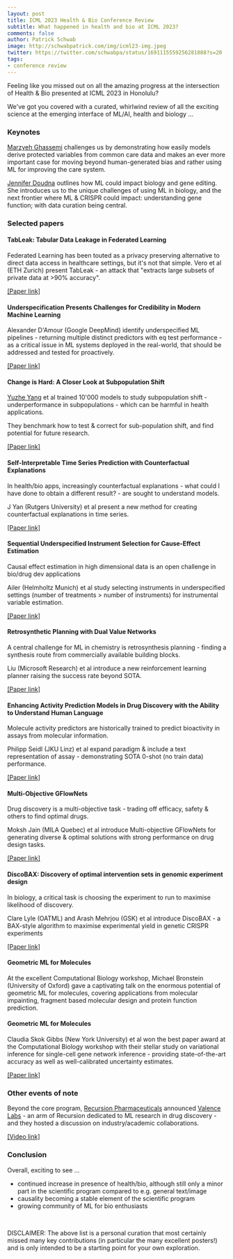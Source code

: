 ```yaml
---
layout: post
title: ICML 2023 Health & Bio Conference Review
subtitle: What happened in health and bio at ICML 2023?
comments: false
author: Patrick Schwab
image: http://schwabpatrick.com/img/icml23-img.jpeg
twitter: https://twitter.com/schwabpa/status/1691115559256281088?s=20
tags:
- conference review
---
```

Feeling like you missed out on all the amazing progress at the intersection of Health & Bio presented at ICML 2023 in Honolulu?

We've got you covered with a curated, whirlwind review of all the exciting science at the emerging interface of ML/AI, health and biology ...

<h3>Keynotes</h3>

<a href="https://healthyml.org/">Marzyeh Ghassemi</a> challenges us by demonstrating how easily models derive protected variables from common care data and makes an ever more important case for moving beyond human-generated bias and rather using ML for improving the care system.

<div class="gallery">
<galleryitem src="http://schwabpatrick.com/img/icml2023/mg1.jpeg"></galleryitem> 
<galleryitem src="http://schwabpatrick.com/img/icml2023/mg2.jpeg"></galleryitem>
<galleryitem src="http://schwabpatrick.com/img/icml2023/mg3.jpeg"></galleryitem>
<galleryitem src="http://schwabpatrick.com/img/icml2023/mg4.jpeg"></galleryitem>
</div>

<a href="https://vcresearch.berkeley.edu/faculty/jennifer-doudna">Jennifer Doudna</a> outlines how ML could impact biology and gene editing. She introduces us to the unique challenges of using ML in biology, and the next frontier where ML & CRISPR could impact: understanding gene function; with data curation being central.

<div class="gallery">
<galleryitem src="http://schwabpatrick.com/img/icml2023/jd1.jpeg"></galleryitem> 
<galleryitem src="http://schwabpatrick.com/img/icml2023/jd2.jpeg"></galleryitem>
<galleryitem src="http://schwabpatrick.com/img/icml2023/jd3.jpeg"></galleryitem>
<galleryitem src="http://schwabpatrick.com/img/icml2023/jd4.jpeg"></galleryitem>
</div>

<h3>Selected papers</h3>

<h4>TabLeak: Tabular Data Leakage in Federated Learning</h4>

Federated Learning has been touted as a privacy preserving alternative to direct data access in healthcare settings, but it's not that simple.
Vero et al (ETH Zurich) present TabLeak - an attack that "extracts large subsets of private data at >90% accuracy".

<a href="https://proceedings.mlr.press/v202/vero23a.html">[Paper link]</a>

<div class="gallery">
<galleryitem src="http://schwabpatrick.com/img/icml2023/fl1.jpeg"></galleryitem> 
<galleryitem src="http://schwabpatrick.com/img/icml2023/fl2.jpeg"></galleryitem>
</div>

<h4>Underspecification Presents Challenges for Credibility in Modern Machine Learning</h4>

Alexander D'Amour (Google DeepMind) identify underspecified ML pipelines - returning multiple distinct predictors with eq test performance - as a critical issue in ML systems deployed in the real-world, that should be addressed and tested for proactively.

<a href="https://jmlr.org/papers/v23/20-1335.html">[Paper link]</a>

<div class="gallery">
<galleryitem src="http://schwabpatrick.com/img/icml2023/us1.jpeg"></galleryitem> 
<galleryitem src="http://schwabpatrick.com/img/icml2023/us2.jpeg"></galleryitem>
<galleryitem src="http://schwabpatrick.com/img/icml2023/us3.jpeg"></galleryitem>
</div>


<h4>Change is Hard: A Closer Look at Subpopulation Shift</h4>

<a href="https://www.mit.edu/~yuzhe/">Yuzhe Yang</a> et al trained 10'000 models to study subpopulation shift - underperformance in subpopulations - which can be harmful in health  applications.

They benchmark how to test & correct for sub-population shift, and find potential for future research.

<a href="https://arxiv.org/abs/2302.12254">[Paper link]</a>

<div class="gallery">
<galleryitem src="http://schwabpatrick.com/img/icml2023/sp1.jpeg"></galleryitem> 
<galleryitem src="http://schwabpatrick.com/img/icml2023/sp2.jpeg"></galleryitem>
<galleryitem src="http://schwabpatrick.com/img/icml2023/sp3.jpeg"></galleryitem>
<galleryitem src="http://schwabpatrick.com/img/icml2023/sp4.jpeg"></galleryitem>
</div>


<h4>Self-Interpretable Time Series Prediction with Counterfactual Explanations</h4>

In health/bio apps, increasingly counterfactual explanations - what could I have done to obtain a different result? - are sought to understand models.

J Yan (Rutgers University) et al present a new method for creating counterfactual explanations in time series.

<a href="https://arxiv.org/abs/2306.06024">[Paper link]</a>

<div class="gallery">
<galleryitem src="http://schwabpatrick.com/img/icml2023/ce1.jpeg"></galleryitem> 
<galleryitem src="http://schwabpatrick.com/img/icml2023/ce2.jpeg"></galleryitem>
<galleryitem src="http://schwabpatrick.com/img/icml2023/ce3.jpeg"></galleryitem>
<galleryitem src="http://schwabpatrick.com/img/icml2023/ce4.jpeg"></galleryitem>
</div>

<h4>Sequential Underspecified Instrument Selection for Cause-Effect Estimation</h4>

Causal effect estimation in high dimensional data is an open challenge in bio/drug dev applications

Ailer (Helmholtz Munich) et al study selecting instruments in underspecified settings (number of treatments > number of instruments) for instrumental variable estimation.

<a href="https://arxiv.org/abs/2302.05684">[Paper link]</a>

<div class="gallery">
<galleryitem src="http://schwabpatrick.com/img/icml2023/sc1.jpeg"></galleryitem> 
<galleryitem src="http://schwabpatrick.com/img/icml2023/sc2.jpeg"></galleryitem>
<galleryitem src="http://schwabpatrick.com/img/icml2023/sc3.jpeg"></galleryitem>
</div>


<h4>Retrosynthetic Planning with Dual Value Networks</h4>

A central challenge for ML in chemistry is retrosynthesis planning - finding a synthesis route from commercially available building blocks.

Liu (Microsoft Research) et al introduce a new reinforcement learning planner raising the success rate beyond SOTA.

<a href="https://arxiv.org/abs/2301.13755">[Paper link]</a>

<div class="gallery">
<galleryitem src="http://schwabpatrick.com/img/icml2023/rs1.jpeg"></galleryitem> 
<galleryitem src="http://schwabpatrick.com/img/icml2023/rs2.jpeg"></galleryitem>
<galleryitem src="http://schwabpatrick.com/img/icml2023/rs3.jpeg"></galleryitem>
<galleryitem src="http://schwabpatrick.com/img/icml2023/rs4.jpeg"></galleryitem>
</div>


<h4>Enhancing Activity Prediction Models in Drug Discovery with the Ability to Understand Human Language</h4>

Molecule activity predictors are historically trained to predict bioactivity in assays from molecular information.

Philipp Seidl (JKU Linz) et al expand paradigm & include a text representation of assay - demonstrating SOTA 0-shot (no train data) performance.

<a href="https://arxiv.org/abs/2303.03363">[Paper link]</a>

<div class="gallery">
<galleryitem src="http://schwabpatrick.com/img/icml2023/ap1.jpeg"></galleryitem> 
<galleryitem src="http://schwabpatrick.com/img/icml2023/ap2.jpeg"></galleryitem>
<galleryitem src="http://schwabpatrick.com/img/icml2023/ap3.jpeg"></galleryitem>
<galleryitem src="http://schwabpatrick.com/img/icml2023/ap4.jpeg"></galleryitem>
</div>

<h4>Multi-Objective GFlowNets</h4>

Drug discovery is a multi-objective task - trading off efficacy, safety & others to find optimal drugs.

Moksh Jain (MILA Quebec) et al introduce Multi-objective GFlowNets for generating diverse & optimal solutions with strong performance on drug design tasks.

<a href="https://arxiv.org/abs/2210.12765">[Paper link]</a>

<div class="gallery">
<galleryitem src="http://schwabpatrick.com/img/icml2023/mo1.jpeg"></galleryitem> 
<galleryitem src="http://schwabpatrick.com/img/icml2023/mo2.jpeg"></galleryitem>
<galleryitem src="http://schwabpatrick.com/img/icml2023/mo3.jpeg"></galleryitem>
<galleryitem src="http://schwabpatrick.com/img/icml2023/mo4.jpeg"></galleryitem>
</div>

<h4>DiscoBAX: Discovery of optimal intervention sets in genomic experiment design</h4>

In biology, a critical task is choosing the experiment to run to maximise likelihood of discovery.

Clare Lyle (OATML) and Arash Mehrjou (GSK) et al introduce DiscoBAX - a BAX-style algorithm to maximise experimental yield in genetic CRISPR experiments

<a href="https://proceedings.mlr.press/v202/lyle23a.html">[Paper link]</a>

<div class="gallery">
<galleryitem src="http://schwabpatrick.com/img/icml2023/db1.jpeg"></galleryitem> 
</div>


<h4>Geometric ML for Molecules</h4>

At the excellent Computational Biology workshop, Michael Bronstein (University of Oxford) gave a captivating talk on the enormous potential of geometric ML for molecules, covering applications from molecular impainting, fragment based molecular design and protein function prediction.

<div class="gallery">
<galleryitem src="http://schwabpatrick.com/img/icml2023/mb1.jpeg"></galleryitem> 
<galleryitem src="http://schwabpatrick.com/img/icml2023/mb2.jpeg"></galleryitem> 
<galleryitem src="http://schwabpatrick.com/img/icml2023/mb3.jpeg"></galleryitem> 
<galleryitem src="http://schwabpatrick.com/img/icml2023/mb4.jpeg"></galleryitem> 
</div>


<h4>Geometric ML for Molecules</h4>

Claudia Skok Gibbs (New York University) et al won the best paper award at the Computational Biology workshop with their stellar study on variational inference for single-cell gene network inference - providing state-of-the-art accuracy as well as well-calibrated uncertainty estimates.

<a href="https://biorxiv.org/content/10.1101/2022.09.09.507305v3">[Paper link]</a>

<div class="gallery">
<galleryitem src="http://schwabpatrick.com/img/icml2023/cg1.jpeg"></galleryitem> 
<galleryitem src="http://schwabpatrick.com/img/icml2023/cg2.jpeg"></galleryitem> 
<galleryitem src="http://schwabpatrick.com/img/icml2023/cg3.jpeg"></galleryitem> 
<galleryitem src="http://schwabpatrick.com/img/icml2023/cg4.jpeg"></galleryitem> 
</div>

<h3>Other events of note</h3>

Beyond the core program, <a href="https://www.recursion.com/">Recursion Pharmaceuticals</a> announced <a href="https://www.valencelabs.com/">Valence Labs</a> - an arm of Recursion dedicated to ML research in drug discovery - and they hosted a discussion on industry/academic collaborations.


<a href="https://www.youtube.com/watch?v=g2rHFQcOqqI&t=1039s&ab_channel=ValenceLabs">[Video link]</a>

<h3>Conclusion</h3>

Overall, exciting to see ...
- continued increase in presence of health/bio, although still only a minor part in the scientific program compared to e.g. general text/image
- causality becoming a stable element of the scientific program
- growing community of ML for bio enthusiasts

<br/>

DISCLAIMER: The above list is a personal curation that most certainly missed many key contributions (in particular the many excellent posters!) and is only intended to be a starting point for your own exploration.